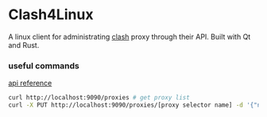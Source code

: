 # Clash4Linux
A linux client for administrating [clash](https://github.com/Dreamacro/clash) proxy through their API.
Built with Qt and Rust.

### useful commands
[api reference](https://github.com/Dreamacro/clash/wiki/External-controller-API-Reference)
```bash
curl http://localhost:9090/proxies # get proxy list
curl -X PUT http://localhost:9090/proxies/[proxy selector name] -d '{"name":"[proxy name]"}' # set proxy for selector
```
